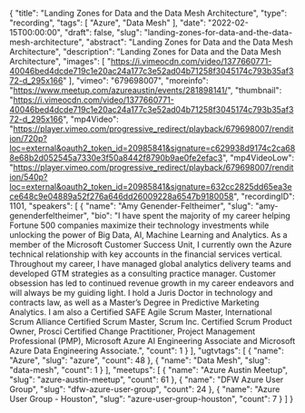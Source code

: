 {
  "title": "Landing Zones for Data and the Data Mesh Architecture",
  "type": "recording",
  "tags": [
    "Azure",
    "Data Mesh"
  ],
  "date": "2022-02-15T00:00:00",
  "draft": false,
  "slug": "landing-zones-for-data-and-the-data-mesh-architecture",
  "abstract": "Landing Zones for Data and the Data Mesh Architecture",
  "description": "Landing Zones for Data and the Data Mesh Architecture",
  "images": [
    "https://i.vimeocdn.com/video/1377660771-40046bed4dcde719c1e20ac24a177c3e52ad04b71258f3045174c793b35af372-d_295x166"
  ],
  "vimeo": "679698007",
  "moreinfo": "https://www.meetup.com/azureaustin/events/281898141/",
  "thumbnail": "https://i.vimeocdn.com/video/1377660771-40046bed4dcde719c1e20ac24a177c3e52ad04b71258f3045174c793b35af372-d_295x166",
  "mp4Video": "https://player.vimeo.com/progressive_redirect/playback/679698007/rendition/720p?loc=external&oauth2_token_id=20985841&signature=c629938d9174c2ca688e68b2d052545a7330e3f50a8442f8790b9ae0fe2efac3",
  "mp4VideoLow": "https://player.vimeo.com/progressive_redirect/playback/679698007/rendition/540p?loc=external&oauth2_token_id=20985841&signature=632cc2825dd65ea3ece648c9e04889a52f276a646dd26009228a6547b9180058",
  "recordingID": 1101,
  "speakers": [
    {
      "name": "Amy Genender-Feltheimer",
      "slug": "amy-genenderfeltheimer",
      "bio": "I have spent the majority of my career helping Fortune 500 companies maximize their technology investments while unlocking the power of Big Data, AI, Machine Learning and Analytics. As a member of the Microsoft Customer Success Unit, I currently own the Azure technical relationship with key accounts in the financial services vertical. Throughout my career, I have managed global analytics delivery teams and developed GTM strategies as a consulting practice manager. Customer obsession has led to continued revenue growth in my career endeavors and will always be my guiding light.  I hold a Juris Doctor in technology and contracts law, as well as a Master’s Degree in Predictive Marketing Analytics. I am also a Certified SAFE Agile Scrum Master, International Scrum Alliance Certified Scrum Master, Scrum Inc. Certified Scrum Product Owner, Prosci Certified Change Practitioner, Project Management Professional (PMP), Microsoft Azure AI Engineering Associate and Microsoft Azure Data Engineering Associate.",
      "count": 1
    }
  ],
  "ugtvtags": [
    {
      "name": "Azure",
      "slug": "azure",
      "count": 48
    },
    {
      "name": "Data Mesh",
      "slug": "data-mesh",
      "count": 1
    }
  ],
  "meetups": [
    {
      "name": "Azure Austin Meetup",
      "slug": "azure-austin-meetup",
      "count": 61
    },
    {
      "name": "DFW Azure User Group",
      "slug": "dfw-azure-user-group",
      "count": 24
    },
    {
      "name": "Azure User Group - Houston",
      "slug": "azure-user-group-houston",
      "count": 7
    }
  ]
}